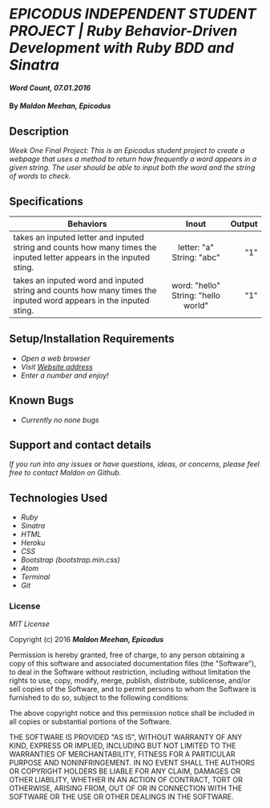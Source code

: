 # _EPICODUS INDEPENDENT STUDENT PROJECT | Ruby Behavior-Driven Development with Ruby BDD and Sinatra_

#### _Word Count, 07.01.2016_

#### By _**Maldon Meehan, Epicodus**_

## Description

_Week One Final Project: This is an Epicodus student project to create a webpage that uses a method to return how frequently a word appears in a given string. The user should be able to input both the word and the string of words to check._

## Specifications
| Behaviors        | Inout          | Output  |
| ------------- |:-------------:| -----:|
| takes an inputed letter and inputed string and counts how many times the inputed letter appears in the inputed sting. | letter: "a" String: "abc" | "1"|
| takes an inputed word and inputed string and counts how many times the inputed word appears in the inputed sting. | word: "hello" String: "hello world" | "1"|


## Setup/Installation Requirements

* _Open a web browser_
* _Visit <a href="#">Website address</a>_
* _Enter a number and enjoy!_

## Known Bugs

* _Currently no none bugs_

## Support and contact details

_If you run into any issues or have questions, ideas, or concerns, please feel free to contact Maldon on Github._

## Technologies Used

* _Ruby_
* _Sinatra_
* _HTML_
* _Heroku_
* _CSS_
* _Bootstrap (bootstrap.min.css)_
* _Atom_
* _Terminal_
* _Git_

### License

*MIT License*

Copyright (c) 2016 **_Maldon Meehan, Epicodus_**

Permission is hereby granted, free of charge, to any person obtaining a copy of this software and associated documentation files (the "Software"), to deal in the Software without restriction, including without limitation the rights to use, copy, modify, merge, publish, distribute, sublicense, and/or sell copies of the Software, and to permit persons to whom the Software is furnished to do so, subject to the following conditions:

The above copyright notice and this permission notice shall be included in all copies or substantial portions of the Software.

THE SOFTWARE IS PROVIDED "AS IS", WITHOUT WARRANTY OF ANY KIND, EXPRESS OR IMPLIED, INCLUDING BUT NOT LIMITED TO THE WARRANTIES OF MERCHANTABILITY, FITNESS FOR A PARTICULAR PURPOSE AND NONINFRINGEMENT. IN NO EVENT SHALL THE AUTHORS OR COPYRIGHT HOLDERS BE LIABLE FOR ANY CLAIM, DAMAGES OR OTHER LIABILITY, WHETHER IN AN ACTION OF CONTRACT, TORT OR OTHERWISE, ARISING FROM, OUT OF OR IN CONNECTION WITH THE SOFTWARE OR THE USE OR OTHER DEALINGS IN THE SOFTWARE.
